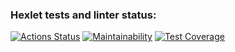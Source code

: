 ### Hexlet tests and linter status:
[![Actions Status](https://github.com/mkolotovich/backend-project-lvl3/workflows/hexlet-check/badge.svg)](https://github.com/mkolotovich/backend-project-lvl3/actions)
[![Maintainability](https://api.codeclimate.com/v1/badges/c26fd5ed72cd12cb4780/maintainability)](https://codeclimate.com/github/mkolotovich/backend-project-lvl3/maintainability)
[![Test Coverage](https://api.codeclimate.com/v1/badges/c26fd5ed72cd12cb4780/test_coverage)](https://codeclimate.com/github/mkolotovich/backend-project-lvl3/test_coverage)